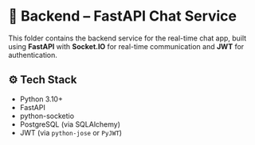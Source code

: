 # 🚀 Backend – FastAPI Chat Service

This folder contains the backend service for the real-time chat app, built using **FastAPI** with **Socket.IO** for real-time communication and **JWT** for authentication.

## ⚙️ Tech Stack

- Python 3.10+
- FastAPI
- python-socketio
- PostgreSQL (via SQLAlchemy)
- JWT (via `python-jose` or `PyJWT`)
